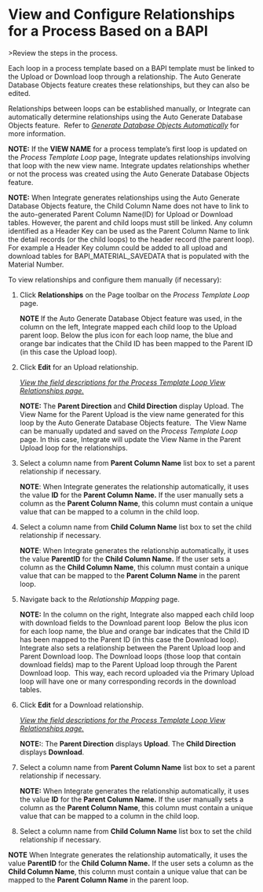 # View and Configure Relationships for a Process Based on a BAPI

<span id="Post Data using a BAPI Steps" class="popUpLink">\>Review the
steps in the process. </span>

Each loop in a process template based on a BAPI template must be linked
to the Upload or Download loop through a relationship. The Auto Generate
Database Objects feature creates these relationships, but they can also
be edited.

Relationships between loops can be established manually, or Integrate
can automatically determine relationships using the Auto Generate
Database Objects feature.  Refer to *[Generate Database Objects
Automatically](Generate_Database_Objects_Automatically.htm)* for more
information.

**NOTE:** If the **VIEW NAME** for a process template’s first loop is
updated on the *Process Template Loop* page, Integrate updates
relationships involving that loop with the new view name. Integrate
updates relationships whether or not the process was created using the
Auto Generate Database Objects feature.

**NOTE:** When Integrate generates relationships using the Auto Generate
Database Objects feature, the Child Column Name does not have to link to
the auto-generated Parent Column Name(ID) for Upload or Download tables.
However, the parent and child loops must still be linked. Any column
identified as a Header Key can be used as the Parent Column Name to link
the detail records (or the child loops) to the header record (the parent
loop). For example a Header Key column could be added to all upload and
download tables for BAPI\_MATERIAL\_SAVEDATA that is populated with the
Material Number.

To view relationships and configure them manually (if necessary):

1.  Click **Relationships** on the Page toolbar on the *Process Template
    Loop* page.
    
    **NOTE** If the Auto Generate Database Object feature was used, in
    the column on the left, Integrate mapped each child loop to the
    Upload parent loop. Below the plus icon for each loop name, the blue
    and orange bar indicates that the Child ID has been mapped to the
    Parent ID (in this case the Upload loop).

2.  Click **Edit** for an Upload relationship.
    
    *[View the field descriptions for the Process Template Loop View
    Relationships page.](ProcTempLoopVwRlipsBDCGUIBAPIRFC.htm)*
    
    **NOTE:** The **Parent Direction** and **Child Direction** display
    Upload. The View Name for the Parent Upload is the view name
    generated for this loop by the Auto Generate Database Objects
    feature.  The View Name can be manually updated and saved on the
    *Process Template Loop* page. In this case, Integrate will update
    the View Name in the Parent Upload loop for the relationships.

3.  Select a column name from **Parent Column Name** list box to set a
    parent relationship if necessary.
    
    **NOTE**: When Integrate generates the relationship automatically,
    it uses the value **ID** for the **Parent Column Name.** If the user
    manually sets a column as the **Parent Column Name**, this column
    must contain a unique value that can be mapped to a column in the
    child loop. 

4.  Select a column name from **Child Column Name** list box to set the
    child relationship if necessary.
    
    **NOTE**: When Integrate generates the relationship automatically,
    it uses the value **ParentID** for the **Child Column Name.** If the
    user sets a column as the **Child Column Name**, this column must
    contain a unique value that can be mapped to the **Parent Column
    Name** in the parent loop.  

5.  Navigate back to the *Relationship Mapping* page.
    
    **NOTE:** In the column on the right, Integrate also mapped each
    child loop with download fields to the Download parent loop  Below
    the plus icon for each loop name, the blue and orange bar indicates
    that the Child ID has been mapped to the Parent ID (in this case the
    Download loop). Integrate also sets a relationship between the
    Parent Upload loop and Parent Download loop. The Download loops
    (those loop that contain download fields) map to the Parent Upload
    loop through the Parent Download loop.  This way, each record
    uploaded via the Primary Upload loop will have one or many
    corresponding records in the download tables.

6.  Click **Edit** for a Download relationship.
    
    *[View the field descriptions for the Process Template Loop View
    Relationships page.](ProcTempLoopVwRlipsBDCGUIBAPIRFC.htm)*
    
    **NOTE:**: The **Parent Direction** displays **Upload**. The **Child
    Direction** displays **Download**.

7.  Select a column name from **Parent Column Name** list box to set a
    parent relationship if necessary.
    
    **NOTE:** When Integrate generates the relationship automatically,
    it uses the value **ID** for the **Parent Column Name.** If the user
    manually sets a column as the **Parent Column Name**, this column
    must contain a unique value that can be mapped to a column in the
    child loop. 

8.  Select a column name from **Child Column Name** list box to set the
    child relationship if necessary.

**NOTE** When Integrate generates the relationship automatically, it
uses the value **ParentID** for the **Child Column Name.** If the user
sets a column as the **Child Column Name**, this column must contain a
unique value that can be mapped to the **Parent Column Name** in the
parent loop.
